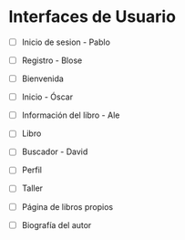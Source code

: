 # Interfaces de Usuario

- [ ] Inicio de sesion - Pablo

- [ ] Registro - Blose

- [ ] Bienvenida

- [ ] Inicio - Óscar

- [ ] Información del libro - Ale

- [ ] Libro 

- [ ] Buscador - David

- [ ] Perfil

- [ ] Taller

- [ ] Página de libros propios

- [ ] Biografía del autor

